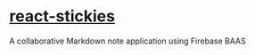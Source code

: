 # [react-stickies](https://react-stickies.surge.sh)
A collaborative Markdown note application using Firebase BAAS
